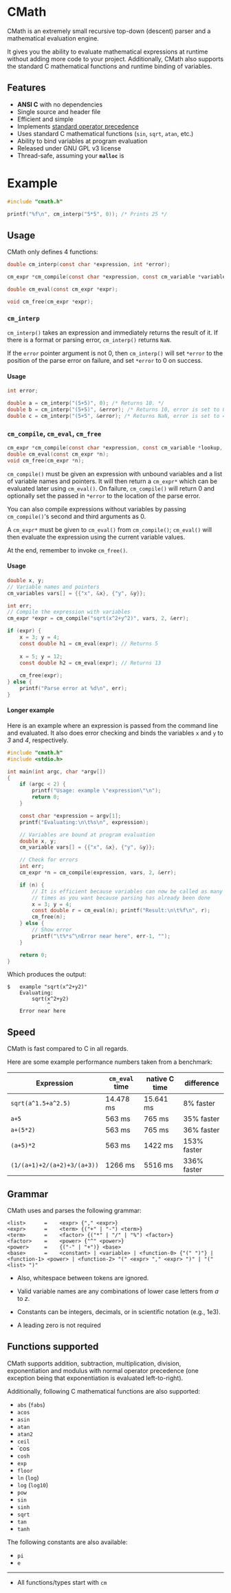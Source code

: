 # CMath
CMath is an extremely small recursive top-down (descent) parser and a mathematical evaluation engine.

It gives you the ability to evaluate mathematical expressions at runtime without adding more code to your project. Additionally, CMath also supports the standard C mathematical functions and runtime binding of variables.

## Features

- **ANSI C** with no dependencies
- Single source and header file
- Efficient and simple
- Implements [standard operator precedence](http://en.cppreference.com/w/c/language/operator_precedence)
- Uses standard C mathematical functions (`sin`, `sqrt`, `atan`, etc.)
- Ability to bind variables at program evaluation
- Released under GNU GPL v3 license
- Thread-safe, assuming your **`malloc`** is

# Example
```c
#include "cmath.h"

printf("%f\n", cm_interp("5*5", 0)); /* Prints 25 */
```

## Usage
CMath only defines 4 functions:

```c
double cm_interp(const char *expression, int *error);

cm_expr *cm_compile(const char *expression, const cm_variable *variables, int var_count, int *error);

double cm_eval(const cm_expr *expr);

void cm_free(cm_expr *expr);
```

### `cm_interp`
`cm_interp()` takes an expression and immediately returns the result of it. If there is a format or parsing error, `cm_interp()` returns `NaN`.

If the `error` pointer argument is not 0, then `cm_interp()` will set `*error` to the position of the parse error on failure, and set `*error` to 0 on success.

#### Usage
```c
int error;

double a = cm_interp("(5+5)", 0); /* Returns 10. */
double b = cm_interp("(5+5)", &error); /* Returns 10, error is set to 0. */
double c = cm_interp("(5+5", &error); /* Returns NaN, error is set to 4. */
```

### `cm_compile`, `cm_eval`, `cm_free`
```c
cm_expr *cm_compile(const char *expression, const cm_variable *lookup, int lookup_len, int *error);
double cm_eval(const cm_expr *n);
void cm_free(cm_expr *n);
```

`cm_compile()` must be given an expression with unbound variables and a list of variable names and pointers. It will then return a `cm_expr*` which can be evaluated later using `cm_eval()`. On failure, `cm_compile()` will return 0 and optionally set the passed in `*error` to the location of the parse error.

You can also compile expressions without variables by passing `cm_compile()`'s second and third arguments as 0.

A `cm_expr*` must be given to `cm_eval()` from `cm_compile()`; `cm_eval()` will then evaluate the expression using the current variable values. 

At the end, remember to invoke `cm_free()`.

#### Usage
```c
double x, y;
// Variable names and pointers
cm_variables vars[] = {{"x", &x}, {"y", &y}};

int err;
// Compile the expression with variables
cm_expr *expr = cm_compile("sqrt(x^2+y^2)", vars, 2, &err);

if (expr) {
	x = 3; y = 4;
	const double h1 = cm_eval(expr); // Returns 5
	
	x = 5; y = 12;
	const double h2 = cm_eval(expr); // Returns 13
	
	cm_free(expr);
} else {
	printf("Parse error at %d\n", err);
}
```

#### Longer example
Here is an example where an expression is passed from the command line and evaluated. It also does error checking and binds the variables `x` and `y` to *3* and *4*, respectively.

```c
#include "cmath.h"
#include <stdio.h>

int main(int argc, char *argv[])
{
	if (argc < 2) {
		printf("Usage: example \"expression\"\n");
		return 0;
	}

	const char *expression = argv[1];
	printf("Evaluating:\n\t%s\n", expression);

	// Variables are bound at program evaluation
	double x, y;
	cm_variable vars[] = {{"x", &x}, {"y", &y}};

	// Check for errors
	int err;
	cm_expr *n = cm_compile(expression, vars, 2, &err);

	if (n) {
		// It is efficient because variables can now be called as many 
		// times as you want because parsing has already been done
		x = 3; y = 4;
		const double r = cm_eval(n); printf("Result:\n\t%f\n", r);
		cm_free(n);
	} else {
		// Show error
		printf("\t%*s^\nError near here", err-1, "");
	}

	return 0;
}

```

Which produces the output:
```
$	example "sqrt(x^2+y2)"
	Evaluating:
		sqrt(x^2+y2)
			 ^
	Error near here
```

## Speed
CMath is fast compared to C in all regards. 

Here are some example performance numbers taken from a benchmark:

|**Expression** |**`cm_eval` time**| **native C time** | **difference**|
|----------------------|----------------------------|---------------------------|---------------------|
|`sqrt(a^1.5+a^2.5)`|14.478 ms|15.641 ms|8% faster|
|`a+5`|563 ms|765 ms|35% faster|
|`a+(5*2)`|563 ms|765 ms|36% faster|
|`(a+5)*2`|563 ms|1422 ms|153% faster|
|`(1/(a+1)+2/(a+2)+3/(a+3))`|1266 ms | 5516 ms | 336% faster|


## Grammar
CMath uses and parses the following grammar:
```
<list>      =    <expr> {"," <expr>}
<expr>      =    <term> {("+" | "-") <term>}
<term>      =    <factor> {("*" | "/" | "%") <factor>}
<factor>    =    <power> {"^" <power>}
<power>     =    {("-" | "+")} <base>
<base>      =    <constant> | <variable> | <function-0> {"(" ")"} | <function-1> <power> | <function-2> "(" <expr> "," <expr> ")" | "(" <list> ")"
```
- Also, whitespace between tokens are ignored. 

- Valid variable names are any combinations of lower case letters from *a* to *z*. 

- Constants can be integers, decimals, or in scientific notation (e.g., 1e3).

- A leading zero is not required 

## Functions supported
CMath supports addition, subtraction, multiplication, division, exponentiation and modulus with normal operator precedence (one exception being that exponentiation is evaluated left-to-right).

Additionally, following C mathematical functions are also supported:

- `abs` (`fabs`)
- `acos`
- `asin`
- `atan`
- `atan2`
- `ceil`
- `cos
- `cosh`
- `exp`
- `floor`
- `ln` (`log`)
- `log` (`log10`)
- `pow`
- `sin`
- `sinh`
- `sqrt`
- `tan`
- `tanh`

The following constants are also available:

- `pi`
- `e`

---

- All functions/types start with `cm`
